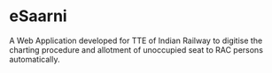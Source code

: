 # eSaarni
A Web Application developed for TTE of Indian Railway to digitise the charting procedure and allotment of unoccupied seat to RAC persons automatically.
